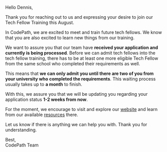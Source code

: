 Hello Dennis,

Thank you for reaching out to us and expressing your desire to join our Tech Fellow Training this August.

In CodePath, we are excited to meet and train future tech fellows. We know that you are also excited to learn new things from our training.

We want to assure you that our team have **received your application and currently is being processed**. Before we can admit tech fellows into the tech fellow training, there has to be at least one more eligible Tech Fellow from the same school who completed their requirements as well.

This means that **we can only admit you until there are two of you from your university who completed the requirements**. This waiting process usually takes up to **a month** to finish.

With this, we assure you that we will be updating you regarding your application status **1-2 weeks from now**.

For the moment, we encourage to visit and explore our [website](https://codepath.org/) and learn from our available [resources](https://codepath.org/career) there.

Let us know if there is anything we can help you with. Thank you for understanding.

Best,
<br>
CodePath Team

